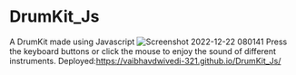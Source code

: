 # DrumKit_Js
A DrumKit made using Javascript
![Screenshot 2022-12-22 080141](https://user-images.githubusercontent.com/86218655/209042438-ec883453-7077-4d0b-b7cf-f7f3b706e052.png)
Press the keyboard buttons or click the mouse to enjoy the sound of different instruments.
Deployed:https://vaibhavdwivedi-321.github.io/DrumKit_Js/
